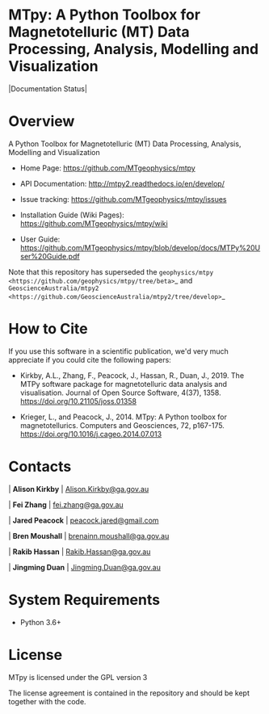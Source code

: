 # MTpy: A Python Toolbox for Magnetotelluric (MT) Data Processing, Analysis, Modelling and Visualization

|Documentation Status|

# Overview

A Python Toolbox for Magnetotelluric (MT) Data Processing, Analysis, Modelling and Visualization

- Home Page: https://github.com/MTgeophysics/mtpy

- API Documentation: http://mtpy2.readthedocs.io/en/develop/

- Issue tracking: https://github.com/MTgeophysics/mtpy/issues

- Installation Guide (Wiki Pages): https://github.com/MTgeophysics/mtpy/wiki

- User Guide: https://github.com/MTgeophysics/mtpy/blob/develop/docs/MTPy%20User%20Guide.pdf


Note that this repository has superseded the `geophysics/mtpy <https://github.com/geophysics/mtpy/tree/beta>`_
and `GeoscienceAustralia/mtpy2 <https://github.com/GeoscienceAustralia/mtpy2/tree/develop>`_


# How to Cite

If you use this software in a scientific publication, we'd very much appreciate if you could cite the following papers:

- Kirkby, A.L., Zhang, F., Peacock, J., Hassan, R., Duan, J., 2019. The MTPy software package for magnetotelluric data analysis and visualisation. Journal of Open Source Software, 4(37), 1358. https://doi.org/10.21105/joss.01358
   
- Krieger, L., and Peacock, J., 2014. MTpy: A Python toolbox for magnetotellurics. Computers and Geosciences, 72, p167-175. https://doi.org/10.1016/j.cageo.2014.07.013



# Contacts

| **Alison Kirkby**
| Alison.Kirkby@ga.gov.au

| **Fei Zhang**
| fei.zhang@ga.gov.au

| **Jared Peacock**
| peacock.jared@gmail.com

| **Bren Moushall**
| brenainn.moushall@ga.gov.au

| **Rakib Hassan**
| Rakib.Hassan@ga.gov.au

| **Jingming Duan**
| Jingming.Duan@ga.gov.au



# System Requirements

-  Python 3.6+


# License

MTpy is licensed under the GPL version 3

The license agreement is contained in the repository and should be kept together with the code.

